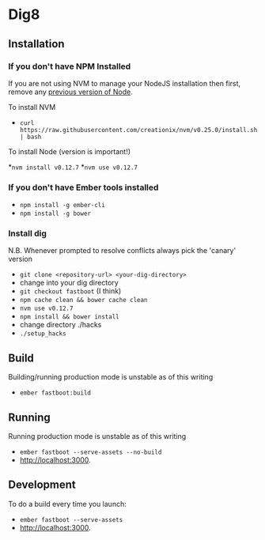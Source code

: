 # Dig8

## Installation

### If you don't have NPM Installed

If you are not using NVM to manage your NodeJS installation then first, remove any [previous version of Node](http://www.nearform.com/nodecrunch/nodejs-sudo-free/).

To install NVM 

* `curl https://raw.githubusercontent.com/creationix/nvm/v0.25.0/install.sh | bash`

To install Node (version is important!)

*`nvm install v0.12.7` 
*`nvm use v0.12.7` 

### If you don't have Ember tools installed 

* `npm install -g ember-cli`
* `npm install -g bower`
 

### Install dig

N.B. Whenever prompted to resolve conflicts always pick the 'canary' version

* `git clone <repository-url> <your-dig-directory>`
* change into your dig directory
* `git checkout fastboot` (I think)
* `npm cache clean && bower cache clean`
* `nvm use v0.12.7` 
* `npm install && bower install`
* change directory ./hacks
* `./setup_hacks`

## Build

Building/running production mode is unstable as of this writing

* `ember fastboot:build`

## Running 

Running production mode is unstable as of this writing

* `ember fastboot --serve-assets --no-build`
* [http://localhost:3000](http://localhost:3000).

## Development

To do a build every time you launch:

* `ember fastboot --serve-assets`
* [http://localhost:3000](http://localhost:3000).


